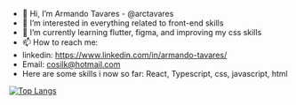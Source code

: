 - 👋 Hi, I’m Armando Tavares - @arctavares
- 👀 I’m interested in everything related to front-end skills
- 🌱 I’m currently learning flutter, figma, and improving my css skills
- 📫 How to reach me:
- linkedin: https://www.linkedin.com/in/armando-tavares/
- Email: cosilk@hotmail.com
- Here are some skills i now so far: React, Typescript, css, javascript, html
<!---
arctavares/arctavares is a ✨ special ✨ repository because its `README.md` (this file) appears on your GitHub profile.
You can click the Preview link to take a look at your changes.
--->

[![Top Langs](https://github-readme-stats.vercel.app/api/top-langs/?username=arctavares&layout=compact)](https://github.com/anuraghazra/github-readme-stats)
